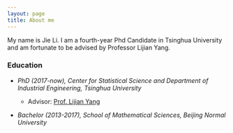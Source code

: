 ```yaml
---
layout: page
title: About me
---
```


My name is Jie Li. I am a fourth-year Phd Candidate in Tsinghua University and am fortunate to be advised by Professor Lijian Yang.




### Education

* _PhD (2017-now), Center for Statistical Science and Department of Industrial Engineering, Tsinghua University_
  *  Advisor: [Prof. Lijian Yang](http://lijianyang.com)

* _Bachelor (2013-2017), School of Mathematical Sciences, Beijing Normal University_


